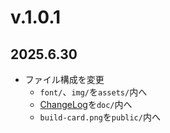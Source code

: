 # v.1.0.1
## 2025.6.30
- ファイル構成を変更
  - `font/`、`img/`を`assets/`内へ
  - [ChangeLog](./changelog.md)を`doc/`内へ
  - `build-card.png`を`public/`内へ